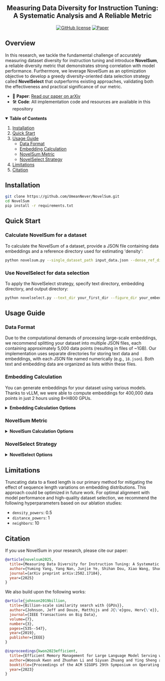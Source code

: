 <p align="center">
<!--  <img src="diversity.png" style="height: 80px;"> -->
 <h2 align="center">Measuring Data Diversity for Instruction Tuning: <br> A Systematic Analysis and A Reliable Metric </h2>
</p>

<p align="center">
 <a href="https://github.com/UmeanNever/NovelSum/blob/main/LICENSE"><img alt="GitHub license" src="https://img.shields.io/github/license/UmeanNever/NovelSum"></a>
 <a href="https://arxiv.org/abs/2502.17184"><img alt="Paper" src="https://img.shields.io/badge/📖-Paper-red"></a>
</p>

## Overview

In this research, we tackle the fundamental challenge of accurately measuring dataset diversity for instruction tuning and introduce **NovelSum**, a reliable diversity metric that demonstrates strong correlation with model performance. Furthermore, we leverage NovelSum as an optimization objective to develop a greedy diversity-oriented data selection strategy called **NovelSelect** that outperforms existing approaches, validating both the effectiveness and practical significance of our metric.

 - 📖 **Paper**: [Read our paper on arXiv](https://arxiv.org/abs/2502.17184)
 - 🛠️ **Code**: All implementation code and resources are available in this repository

<details open>
  <summary><b>Table of Contents</b></summary>

1. [Installation](#installation)
2. [Quick Start](#quick-start)
3. [Usage Guide](#usage-guide)
    - [Data Format](#data-format)
    - [Embedding Calculation](#embedding-calculation)
    - [NovelSum Metric](#novelsum-metric)
    - [NovelSelect Strategy](#novelselect-strategy)
4. [Limitations](#limitations)
5. [Citation](#citation)

</details>


## Installation

```bash
git clone https://github.com/UmeanNever/NovelSum.git
cd NovelSum
pip install -r requirements.txt
```

## Quick Start

### Calculate NovelSum for a dataset

To calculate the NovelSum of a dataset, provide a JSON file containing data embeddings and a reference directory used for estimating 'density':

```bash
python novelsum.py --single_dataset_path input_data.json --dense_ref_dir your_dir --output_csv output.csv
```

### Use NovelSelect for data selection

To apply the NovelSelect strategy, specify text directory, embedding directory, and output directory:

```bash
python novelselect.py --text_dir your_first_dir --figure_dir your_embedding_dir --output_dir output
```

## Usage Guide

### Data Format

Due to the computational demands of processing large-scale embeddings, we recommend splitting your dataset into multiple JSON files, each containing approximately 5,000 data points (resulting in files of ~1GB). Our implementation uses separate directories for storing text data and embeddings, with each JSON file named numerically (e.g., `18.json`). Both text and embedding data are organized as lists within these files.

### Embedding Calculation

You can generate embeddings for your dataset using various models. Thanks to vLLM, we were able to compute embeddings for 400,000 data points in just 2 hours using 8×H800 GPUs.

<details>
  <summary><b>Embedding Calculation Options</b></summary>

```
Usage: python embedding.py [OPTIONS]

  Calculate embeddings for text data in a specified directory.

Options:
  --input_dir TEXT       Directory containing text data as JSON files (list of strings)
  --model_path TEXT      Path to the embedding model
  --gpu_id INT           Specify which GPU to use (default: 0)
  --max_length INT       Maximum sequence length for embedding calculation (default: 256)
                         Note: As mentioned in our paper's appendix, embedding distributions
                         can be heavily influenced by sequence length variations. Setting a
                         maximum length helps control for this factor.
  --output_dir TEXT      Directory to store the embedding data (maintains the same file
                         structure as the input directory)
```
</details>


### NovelSum Metric

<details>
  <summary><b>NovelSum Calculation Options</b></summary>

```
Usage: python novelsum.py [OPTIONS]

  Calculate NovelSum for a single embedding file or a directory of embeddings.

Options:
  --single_dataset_path TEXT    Path to a single embedding file
  --multi_datasets_dir TEXT     Directory containing multiple embedding files
  --dense_ref_dir TEXT          Directory with reference dataset for density calculation
  --output_csv TEXT             Path for the output CSV file with results
  --gpu_id INT                  Specify which GPU to use (default: 0)
  --density_powers LIST         List of density powers to calculate NovelSum (default: [0, 0.25, 0.5])
  --neighbors INT               Number of nearest neighbors for approximate density calculation
                               (default: [5, 10])
  --distance_powers LIST        List of distance powers for NovelSum calculation (default: [0, 1, 2])
```
</details>

### NovelSelect Strategy

<details>
  <summary><b>NovelSelect Options</b></summary>

```
Usage: python novelselect.py [OPTIONS]

  Select a subset with maximized NovelSum.

Options:
  --text_dir TEXT         Directory containing text data
  --figure_dir TEXT       Directory containing embeddings (same order as text)
  --output_dir TEXT       Directory to store selected data and indices
  --k INT                 Target number of samples to select (default: 10000)
  --gpu_id INT            Specify which GPU to use (default: 0)
  --density_powers FLOAT  Density power parameter for NovelSum (default: 0.5)
  --neighbors INT         Number of nearest neighbors for density calculation (default: 10)
  --distance_powers INT   Distance power parameter for NovelSum (default: 1)
  --seed INT              Random seed for initial point selection (default: 42)
```
</details>

## Limitations

Truncating data to a fixed length is our primary method for mitigating the effect of sequence length variations on embedding distributions. This approach could be optimized in future work. For optimal alignment with model performance and high-quality dataset selection, we recommend the following hyperparameters based on our ablation studies:
- `density_powers`: 0.5
- `distance_powers`: 1
- `neighbors`: 10

## Citation

If you use NovelSum in your research, please cite our paper:

```bibtex
@article{novelsum2025,
  title={Measuring Data Diversity for Instruction Tuning: A Systematic Analysis and A Reliable Metric},
  author={Yuming Yang, Yang Nan, Junjie Ye, Shihan Dou, Xiao Wang, Shuo Li, Huijie Lv, Mingqi Wu, Tao Gui, Qi Zhang, Xuanjing Huang},
  journal={arXiv preprint arXiv:2502.17184},
  year={2025}
}
```

We also build upon the following works:

```bibtex
@article{johnson2019billion,
  title={Billion-scale similarity search with {GPUs}},
  author={Johnson, Jeff and Douze, Matthijs and J{\'e}gou, Herv{\'e}},
  journal={IEEE Transactions on Big Data},
  volume={7},
  number={3},
  pages={535--547},
  year={2019},
  publisher={IEEE}
}
```

```bibtex
@inproceedings{kwon2023efficient,
  title={Efficient Memory Management for Large Language Model Serving with PagedAttention},
  author={Woosuk Kwon and Zhuohan Li and Siyuan Zhuang and Ying Sheng and Lianmin Zheng and Cody Hao Yu and Joseph E. Gonzalez and Hao Zhang and Ion Stoica},
  booktitle={Proceedings of the ACM SIGOPS 29th Symposium on Operating Systems Principles},
  year={2023}
}
```

<!-- <a href="https://www.flaticon.com/free-icons/respect" title="respect icons">Respect icons created by Freepik - Flaticon</a> -->
